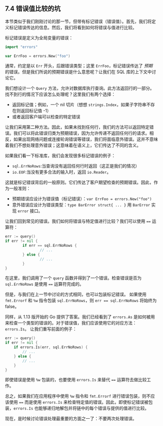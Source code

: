 ## 7.4 错误值比较的坑

本节类似于我们刚刚讨论的那一节，但带有标记错误（错误值）。首先，我们将定义标记错误传达的信息。然后，我们将看到如何将错误与值进行比较。

标记错误是定义为全局变量的错误：

```go
import "errors"
 
var ErrFoo = errors.New("foo")
```

通常，约定是以 `Err` 开头，后跟错误类型；这里 `ErrFoo`，标记错误传达了 *预期* 的错误。但是我们所说的预期错误是什么意思呢？让我们在 SQL 库的上下文中讨论它。

我们想设计一个 `Query` 方法，允许对数据库执行查询。此方法返回行的一部分。找不到行的情况下应该怎么处理呢？这里我们有两个选择：

* 返回标记值；例如，一个 nil 切片（想想 `strings.Index`，如果子字符串不存在则返回标记值 -1）
* 或者返回客户端可以检查的特定错误

让我们采用第二种方法。因此，如果未找到任何行，我们的方法可以返回特定错误。我们可以将此错误归类为预期错误，因为允许传递不返回任何行的请求。相反，如果出现网络问题或连接轮询错误等错误，我们将面临意外错误。这并不意味着我们不想处理意外错误；这意味着在语义上，它们传达了不同的含义。

如果我们看一下标准库，我们会发现很多标记错误的例子：

* `sql.ErrNoRows`:当查询没有返回任何行时返回（这正是我们的情况）
* `io.EOF`:当没有更多合法的输入时，返回 `io.Reader`。

这就是标记错误背后的一般原则。它们传达了客户期望检查的预期错误。因此，作为一般准则：

* 预期错误应设计为错误值（标记错误）：`var ErrFoo = errors.New("foo")`
* 意外错误应设计为错误类型：`type BarError struct{ ... }` 用 `BarError` 实现 `error` 接口。

让我们回到常见的错误。我们如何将错误与特定值进行比较？我们可以使用 `==` 运算符：

```go
err := query()
if err != nil {
        if err == sql.ErrNoRows {
                // ...
        } else {
                // ...
        }
}
```

在这里，我们调用了一个 `query` 函数并得到了一个错误。检查错误是否为 `sql.ErrNoRows` 是使用 `==` 运算符完成的。

但是，与我们在上一节中讨论的方式相同，也可以包装标记错误。 如果使用 `fmt.Errorf` 和 `%w` 指令包装 `sql.ErrNoRows`，则 `err == sql.ErrNoRows` 将始终为 false。

同样，从 1.13 版开始的 Go 提供了答案。我们已经看到了 `errors.As` 是如何被用来检查一个类型的错误的。对于错误值，我们应该使用它的对应方法：`errors.Is`。 让我们重写前面的例子：

```go
err := query()
if err != nil {
    if errors.Is(err, sql.ErrNoRows) {
        // ...
    } else {
        // ...
    }
}
```

即使错误是使用 `%w` 包装的，也要使用 `errors.Is` 来替代 `==` 运算符去做比较工作。

总之，如果我们在应用程序中使用 `%w` 指令和 `fmt.Errorf` 进行错误包装，则不应该使用 `==` 而是使用 `errors.Is` 来检查特定值的错误。因此，即使标记错误被包装，`errors.Is` 也能够递归地解包并将链中的每个错误与提供的值进行比较。

现在，是时候讨论错误处理最重要的方面之一了：不要两次处理错误。